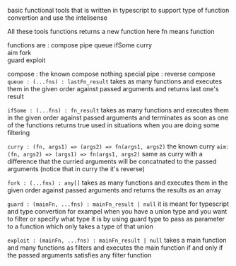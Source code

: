 basic functional tools that is written in typescript to support type of function convertion and use the intelisense

All these tools functions returns a new function
here fn means function

functions are :
compose
pipe
queue
ifSome
curry  
aim
fork  
guard
exploit

compose : the known compose nothing special
pipe : reverse compose
`queue : (...fns) : lastFn_result`
takes as many functions and executes them in the given order against passed arguments and returns last one's result

`ifSome : (...fns) : fn_result`
takes as many functions and executes them in the given order against passed arguments and terminates as soon as one of the functions returns true
used in situations when you are doing some filtering

`curry : (fn, args1) => (args2) => fn(args1, args2)` the known curry
`aim: (fn, args2) => (args1) => fn(args1, args2)` same as curry with a difference that the curried arguments will be concatnated to the passed arguments (notice that in curry the it's reverse)

`fork : (...fns) : any[]`
takes as many functions and executes them in the given order against passed arguments and returns the results as an array

`guard : (mainFn, ...fns) : mainFn_result | null`
it is meant for typescript and type convertion for exampel when you have a union type and you want to filter or specify what type it is by using guard type to pass as parameter to a function which only takes a type of that union

`exploit : (mainFn, ...fns) : mainFn_result | null`
takes a main function and many functions as filters and executes the main function if and only if the passed arguments satisfies any filter function
